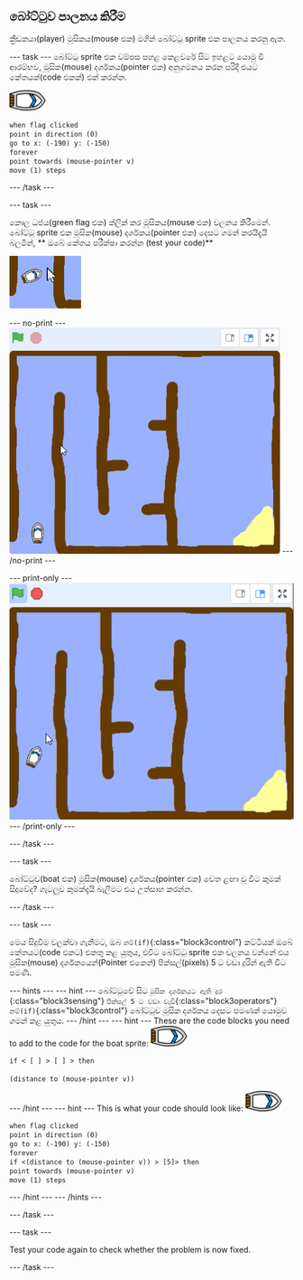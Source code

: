 ## බෝට්ටුව පාලනය කිරීම

ක්‍රීඩකයා(player) මූසිකය(mouse එක) මගින් බෝට්ටු sprite එක පාලනය කරනු ඇත.

\--- task \--- බෝට්ටු sprite එක වම්පස පහළ කෙළවරේ සිට ඉහළට යොමු වී ආරම්භව, මූසික(mouse) දර්ශකය(pointer එක) අනුගමනය කරන පරිදි එයට කේතයක්(code එකක්) එක් කරන්න. 

![boat-sprite](images/boat_resize.png)

```blocks3
when flag clicked
point in direction (0)
go to x: (-190) y: (-150)
forever
point towards (mouse-pointer v)
move (1) steps
```

\--- /task \---

\--- task \---

කොල ධජය(green flag එක) ක්ලික් කර මූසිකය(mouse එක) චලනය කිරීමෙන්. බෝට්ටු sprite එක මූසික(mouse) දර්ශකය(pointer එක) දෙසට ගමන් කරයිදැයි බලමින්, ** ඔබේ කේතය පරීක්ෂා කරන්න (test your code)**

![screenshot](images/boat-mouse.png)

\--- no-print \--- ![screenshot](images/boat-pointer-test-anim.gif) \--- /no-print \---

\--- print-only \--- ![screenshot](images/boat-pointer-test-anim.png) \--- /print-only \---

\--- /task \---

\--- task \---

බෝට්ටුව(boat එක) මූසික(mouse) දර්ශකය(pointer එක) වෙත ළඟා වූ විට කුමක් සිදුවේද? ගැටලුව කුමක්දැයි බැලීමට එය උත්සාහ කරන්න.

\--- /task \---

\--- task \---

මෙය සිදුවීම වලක්වා ගැනීමට, ඔබ `නම්(if)`{:class="block3control"} කට්ටියක් ඔබේ කේතයට(code එකට) එකතු කළ යුතුය, එවිට බෝට්ටු sprite එක චලනය වන්නේ එය මූසික(mouse) දර්ශකයෙන්(Pointer එකෙන්) පික්සල්(pixels) 5 ට වඩා දුරින් ඇති විට පමණි.

\--- hints \--- \--- hint \--- බෝට්ටුවේ සිට `මූසික දර්ශකයට ඇති දුර `{:class="block3sensing"} `පික්සල් 5 ට වඩා වැඩි`{:class="block3operators"} `නම්(if)`{:class="block3control"} බෝට්ටුව මූසික දර්ශකය දෙසට පමණක් යොමුව ගමන් කළ යුතුය. \--- /hint \--- \--- hint \--- These are the code blocks you need to add to the code for the boat sprite: ![boat-sprite](images/boat_resize.png)

```blocks3
if < [ ] > [ ] > then

(distance to (mouse-pointer v))
```

\--- /hint \--- \--- hint \--- This is what your code should look like: ![boat-sprite](images/boat_resize.png)

```blocks3
when flag clicked
point in direction (0)
go to x: (-190) y: (-150)
forever
if <(distance to (mouse-pointer v)) > [5]> then
point towards (mouse-pointer v)
move (1) steps
```

\--- /hint \--- \--- /hints \---

\--- /task \---

\--- task \---

Test your code again to check whether the problem is now fixed.

\--- /task \---